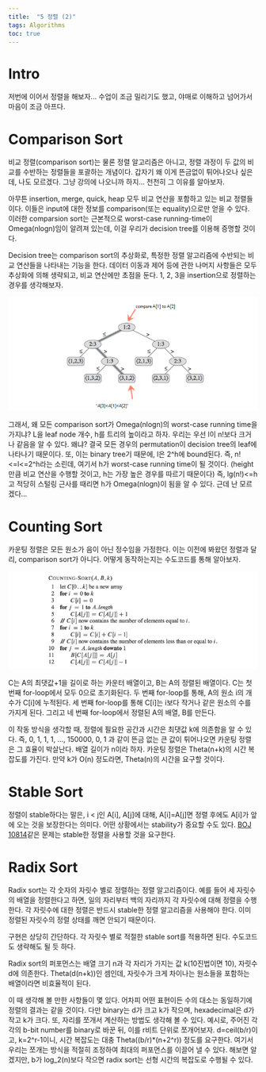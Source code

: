 ```yaml
---
title:  "5 정렬 (2)"
tags: Algorithms
toc: true
---
```


# Intro
저번에 이어서 정렬을 해보자... 수업이 조금 밀리기도 했고, 야매로 이해하고 넘어가서 마음이 조금 아프다.


# Comparison Sort
비교 정렬(comparison sort)는 물론 정렬 알고리즘은 아니고, 정렬 과정이 두 값의 비교를 수반하는 정렬들을 포괄하는 개념이다. 갑자기 왜 이게 뜬금없이 튀어나오나 싶은데, 나도 모르겠다. 그냥 강의에 나오니까 하지... 천천히 그 이유를 알아보자.

아무튼 insertion, merge, quick, heap 모두 비교 연산을 포함하고 있는 비교 정렬들이다. 이들은 input에 대한 정보를 comparison(또는 equality)으로만 얻을 수 있다. 이러한 comparsion sort는 근본적으로 worst-case running-time이 Omega(nlogn)임이 알려져 있는데, 이걸 우리가 decision tree를 이용해 증명할 것이다.

Decision tree는 comparison sort의 추상화로, 특정한 정렬 알고리즘에 수반되는 비교 연산들을 나타내는 기능을 한다. 데이터 이동과 제어 등에 관한 나머지 사항들은 모두 추상화에 의해 생략되고, 비교 연산에만 초점을 둔다. 1, 2, 3을 insertion으로 정렬하는 경우를 생각해보자.

![](/imgs/algorithm/algo10.png)

그래서, 왜 모든 comparison sort가 Omega(nlogn)의 worst-case running time을 가지냐? L을 leaf node 개수, h를 트리의 높이라고 하자. 우리는 우선 l이 n!보다 크거나 같음을 알 수 있다. 왜냐? 결국 모든 경우의 permutation이 decision tree의 leaf에 나타나기 때문이다. 또, 이는 binary tree기 때문에, l은 2^h에 bound된다. 즉, n!<=l<=2^h라는 소린데, 여기서 h가 worst-case running time이 될 것이다. (height만큼 비교 연산을 수행할 것이고, h는 가장 높은 경우를 따르기 때문이다) 즉, lg(n!)<=h 고 적당히 스털링 근사를 때리면 h가 Omega(nlogn)이 됨을 알 수 있다. 근데 난 모르겠다...


# Counting Sort
카운팅 정렬은 모든 원소가 음이 아닌 정수임을 가정한다. 이는 이전에 봐왔던 정렬과 달리, comparison sort가 아니다. 어떻게 동작하는지는 수도코드를 통해 알아보자.

![](/imgs/algorithm/algo11.png)

C는 A의 최댓값+1을 길이로 하는 카운터 배열이고, B는 A의 정렬된 배열이다. C는 첫 번째 for-loop에서 모두 0으로 초기화된다. 두 번째 for-loop를 통해, A의 원소 i의 개수가 C\[i]에 누적된다. 세 번째 for-loop를 통해 C\[i]는 i보다 작거나 같은 원소의 수를 가지게 된다. 그리고 네 번째 for-loop에서 정렬된 A의 배열, B를 만든다.

이 작동 방식을 생각할 때, 정렬에 필요한 공간과 시간은 최댓값 k에 의존함을 알 수 있다. 즉, 0, 1, 1, 1, ..., 150000, 0, 1 과 같이 뜬금 없는 큰 값이 튀어나오면 카운팅 정렬은 그 효율이 박살난다. 배열 길이가 n이라 하자. 카운팅 정렬은 Theta(n+k)의 시간 복잡도를 가진다. 만약 k가 O(n) 정도라면, Theta(n)의 시간을 요구할 것이다. 


# Stable Sort
정렬이 stable하다는 말은, i < j인 A\[i], A\[j]에 대해, A\[i]=A\[j]면 정렬 후에도 A\[i]가 앞에 오는 것을 보장한다는 의미다. 어떤 상황에서는 stability가 중요할 수도 있다. [BOJ 10814](https://www.acmicpc.net/problem/10814)같은 문제는 stable한 정렬을 사용할 것을 요구한다.


# Radix Sort
Radix sort는 각 숫자의 자릿수 별로 정렬하는 정렬 알고리즘이다. 예를 들어 세 자릿수의 배열을 정렬한다고 하면, 일의 자리부터 백의 자리까지 각 자릿수에 대해 정렬을 수행한다. 각 자릿수에 대한 정렬은 반드시 stable한 정렬 알고리즘을 사용해야 한다. 이미 정렬된 자릿수의 정렬 상태를 깨면 안되기 때문이다.

구현은 상당히 간단하다. 각 자릿수 별로 적절한 stable sort를 적용하면 된다. 수도코드도 생략해도 될 듯 하다.

Radix sort의 퍼포먼스는 배열 크기 n과 각 자리가 가지는 값 k(10진법이면 10), 자릿수 d에 의존한다. Theta(d(n+k))인 셈인데, 자릿수가 크게 차이나는 원소들을 포함하는 배열이라면 비효율적이 된다.

이 때 생각해 볼 만한 사항들이 몇 있다. 어차피 어떤 표현이든 수의 대소는 동일하기에 정렬의 결과는 같을 것이다. 다만 binary는 d가 크고 k가 작으며, hexadecimal은 d가 작고 k가 크다. 또, 자리를 쪼개서 계산하는 방법도 생각해 볼 수 있다. 예시로, 주어진 각각의 b-bit number를 binary로 바꾼 뒤, 이를 r비트 단위로 쪼개어보자. d=ceil(b/r)이고, k=2^r-1이니, 시간 복잡도는 대충 Theta((b/r)\*(n+2^r)) 정도를 요구한다. 여기서 우리는 쪼개는 방식을 적절히 조정하여 최대의 퍼포먼스를 이끌어 낼 수 있다. 해보면 알겠지만, b가 log_2(n)보다 작으면 radix sort는 선형 시간의 복잡도로 수행될 수 있다.













